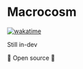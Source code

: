 # Macrocosm
[![wakatime](https://wakatime.com/badge/user/4f3de2e1-f9cb-4480-9047-74ecccf9f9c0/project/9b9055db-2125-49ba-ab9e-ae424a54a0af.svg)](https://wakatime.com/badge/user/4f3de2e1-f9cb-4480-9047-74ecccf9f9c0/project/9b9055db-2125-49ba-ab9e-ae424a54a0af)

Still in-dev

🎉 Open source 🎉
